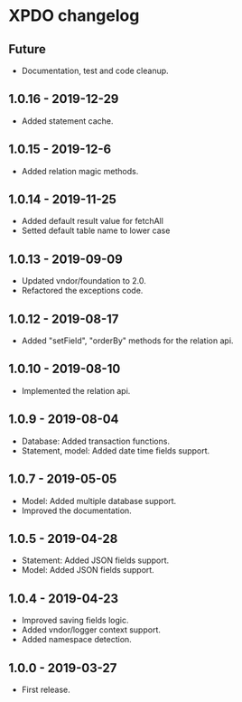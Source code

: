 # XPDO changelog

## Future
* Documentation, test and code cleanup.

## 1.0.16 - 2019-12-29

* Added statement cache.

## 1.0.15 - 2019-12-6

* Added relation magic methods.

## 1.0.14 - 2019-11-25

* Added default result value for fetchAll
* Setted default table name to lower case

## 1.0.13 - 2019-09-09

* Updated vndor/foundation to 2.0.
* Refactored the exceptions code.

## 1.0.12 - 2019-08-17

* Added "setField", "orderBy" methods for the relation api.

## 1.0.10 - 2019-08-10

* Implemented the relation api.

## 1.0.9 - 2019-08-04

* Database: Added transaction functions.
* Statement, model: Added date time fields support.

## 1.0.7 - 2019-05-05

* Model: Added multiple database support.
* Improved the documentation.

## 1.0.5 - 2019-04-28

* Statement: Added JSON fields support.
* Model: Added JSON fields support.

## 1.0.4 - 2019-04-23

* Improved saving fields logic.
* Added vndor/logger context support.
* Added namespace detection.

## 1.0.0 - 2019-03-27
* First release.